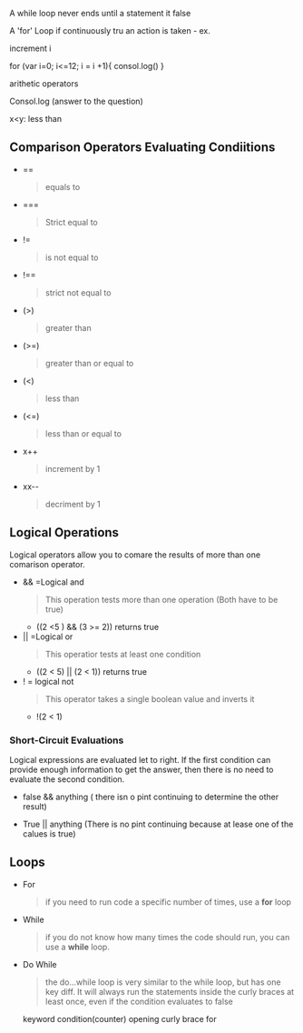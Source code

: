 A while loop
never ends until a statement it false

A 'for' Loop
if continuously tru an action is taken - ex. 

increment i

for (var i=0; i<=12; i = i +1){
    consol.log()
}

arithetic operators


Consol.log (answer to the question)

x<y: less than


## Comparison Operators Evaluating Condiitions
- ==
  > equals to
- ===
  > Strict equal to
- !=
  > is not equal to 
- !==
  > strict not equal to
- (>) 
  > greater than 
- (>=)
  > greater than or equal to
- (<) 
  > less than 
- (<=)
  > less than or equal to
- x++
  > increment by 1
- xx--
  > decriment by 1

## Logical Operations

  Logical operators allow you to comare the results of more than one comarison operator.

- && =Logical and
  > This operation tests more than one operation (Both have to be true)
    - ((2 <5 ) && (3 >= 2)) returns true
- || =Logical or
  > This operatior tests at least one condition
    - ((2 < 5) || (2 < 1)) returns true
- ! = logical not
  > This operator takes a single boolean value and inverts it
    - !(2 < 1)

### Short-Circuit Evaluations  
Logical expressions are evaluated let to right. 
If the first condition can provide enough information to get the answer, then there is no need to evaluate the second condition.  

 - false && anything  ( there isn o pint continuing to determine the other result)  

 - True || anything (There is no pint continuing because at lease one of the calues is true)

 ## Loops

 - For
   > if you need to run code a specific number of times, use a **for** loop

 - While
   > if you do not know how many times the code should run, you can use a **while** loop.

 - Do While
   > the do...while loop is very similar to the while loop, but has one key diff. It will always run the statements inside the curly braces at least once, even if the condition evaluates to false  

   keyword          condition(counter)      opening curly brace
      for